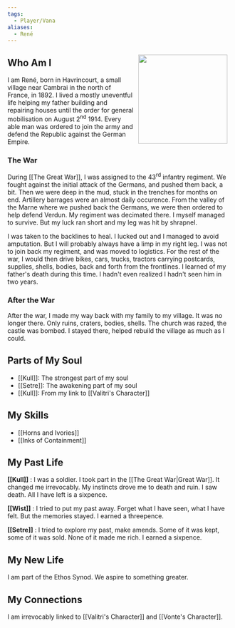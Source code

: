 ```yaml
---
tags:
  - Player/Vana
aliases:
  - René
---
```


<div style="float:right; padding: 10px">
<img src="/Characters/files/jeune_poilu-1.jpg"  width=200/>
</div>

## Who Am I

I am René, born in Havrincourt, a small village near Cambrai in the north of France, in 1892. I lived a mostly uneventful life helping my father building and repairing houses until the order for general mobilisation on August 2<sup>nd</sup> 1914. Every able man was ordered to join the army and defend the Republic against the German Empire.

### The War

During [[The Great War]], I was assigned to the 43<sup>rd</sup> infantry regiment. We fought against the initial attack of the Germans, and pushed them back, a bit. Then we were deep in the mud, stuck in the trenches for months on end. Artillery barrages were an almost daily occurence. From the valley of the Marne where we pushed back the Germans, we were then ordered to help defend Verdun. My regiment was decimated there. I myself managed to survive. But my luck ran short and my leg was hit by shrapnel.

I was taken to the backlines to heal. I lucked out and I managed to avoid amputation. But I will probably always have a limp in my right leg. I was not to join back my regiment, and was moved to logistics. For the rest of the war, I would then drive bikes, cars, trucks, tractors carrying postcards, supplies, shells, bodies, back and forth from the frontlines. I learned of my father's death during this time. I hadn't even realized I hadn't seen him in two years.

### After the War

After the war, I made my way back with my family to my village. It was no longer there. Only ruins, craters, bodies, shells. The church was razed, the castle was bombed. I stayed there, helped rebuild the village as much as I could.

## Parts of My Soul

* [[Kull]]: The strongest part of my soul
* [[Setre]]: The awakening part of my soul
* [[Kull]]: From my link to [[Valitri's Character]]

## My Skills

* [[Horns and Ivories]]
* [[Inks of Containment]]

## My Past Life

**[[Kull]]** : I was a soldier. I took part in the [[The Great War|Great War]]. It changed me irrevocably. My instincts drove me to death and ruin. I saw death. All I have left is a sixpence.

**[[Wist]]** : I tried to put my past away. Forget what I have seen, what I have felt. But the memories stayed. I earned a threepence.

**[[Setre]]** : I tried to explore my past, make amends. Some of it was kept, some of it was sold. None of it made me rich. I earned a sixpence.

## My New Life

I am part of the Ethos Synod. We aspire to something greater.

## My Connections

I am irrevocably linked to [[Valitri's Character]] and [[Vonte's Character]].
